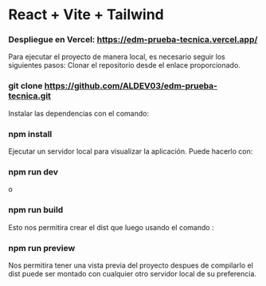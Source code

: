# React + Vite + Tailwind

### Despliegue en Vercel: https://edm-prueba-tecnica.vercel.app/

Para ejecutar el proyecto de manera local, es necesario seguir los siguientes pasos:
Clonar el repositorio desde el enlace proporcionado.

### git clone https://github.com/ALDEV03/edm-prueba-tecnica.git

Instalar las dependencias con el comando:

### npm install

Ejecutar un servidor local para visualizar la aplicación. Puede hacerlo con:

### npm run dev

o

### npm run build

Esto nos permitira crear el dist que luego usando el comando :

### npm run preview

Nos permitira tener una vista previa del proyecto despues de compilarlo el dist puede ser montado con
cualquier otro servidor local de su preferencia.
